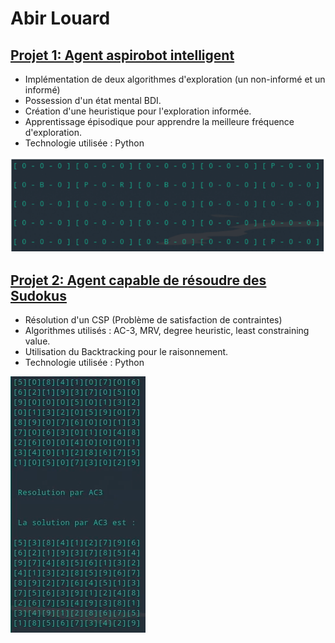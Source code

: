 # Abir Louard

## [Projet 1: Agent aspirobot intelligent](https://github.com/AbirLOUARD/AspiRobot)

- Implémentation de deux algorithmes d'exploration (un non-informé et un informé)
- Possession d'un état mental BDI.
- Création d'une heuristique pour l'exploration informée.
- Apprentissage épisodique pour apprendre la meilleure fréquence d'exploration.
- Technologie utilisée : Python

![](/images/aspirobot.png)

## [Projet 2: Agent capable de résoudre des Sudokus](https://github.com/AbirLOUARD/Sudoku-CSP)

- Résolution d'un CSP (Problème de satisfaction de contraintes)
- Algorithmes utilisés : AC-3, MRV, degree heuristic, least constraining value.
- Utilisation du Backtracking pour le raisonnement.
- Technologie utilisée : Python

![](/images/Sudoku.png)


